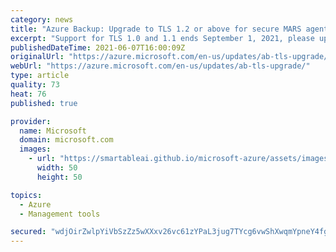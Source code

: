 ```yaml
---
category: news
title: "Azure Backup: Upgrade to TLS 1.2 or above for secure MARS agent backups by September 1, 2021"
excerpt: "Support for TLS 1.0 and 1.1 ends September 1, 2021, please upgrade to TLS 1.2 to ensure secure and uninterrupted backups using MARS agent"
publishedDateTime: 2021-06-07T16:00:09Z
originalUrl: "https://azure.microsoft.com/en-us/updates/ab-tls-upgrade/"
webUrl: "https://azure.microsoft.com/en-us/updates/ab-tls-upgrade/"
type: article
quality: 73
heat: 76
published: true

provider:
  name: Microsoft
  domain: microsoft.com
  images:
    - url: "https://smartableai.github.io/microsoft-azure/assets/images/organizations/microsoft.com-50x50.jpg"
      width: 50
      height: 50

topics:
  - Azure
  - Management tools

secured: "wdjOirZwlpYiVbSzZz5wXXxv26vc61zYPaL3jug7TYcg6vwShXwqmYpneY4fgvpCziiY+JYmboFJUpIMxQ7uKwdSRS81zksBl/xSSiTWmp/wUErjF8sgXIvH08NvBR9QYMpakb0WID+YRZQqBeFe9Pmtu5sxnluqTwCcUUF7ozmICyO5G/F16rTtZtTimM9h5OEKHK6vEWloqBaDNtuIGg6XiGZLIGG7yAXjePgTMw8Me9Z+7wi2sIiBfCKxMHtm3naRNvraPKrFbBNoK9c2/adBjnGwj/kCMTHdqDZi4nY5Sdv3K3E2IuOYSmtxVhlldTCFnFCbLDmN/tanBXhxBMnXP4Qjzk6Ue3l4kz1r8vU=;HTEBtJeEaOvLM28hlu/LYw=="
---
```


